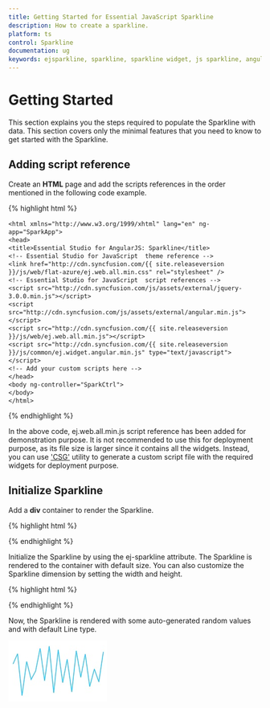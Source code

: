 ```yaml
---
title: Getting Started for Essential JavaScript Sparkline
description: How to create a sparkline.
platform: ts
control: Sparkline
documentation: ug
keywords: ejsparkline, sparkline, sparkline widget, js sparkline, angular sparkline, angularjs sparkline, angular 1.0 sparkline, angular 1 sparkline
---
```


# Getting Started

This section explains you the steps required to populate the Sparkline with data. This section covers only the minimal features that you need to know to get started with the Sparkline.

## Adding script reference

Create an **HTML** page and add the scripts references in the order mentioned in the following code example.

{% highlight html %}

<!DOCTYPE html>
    <html xmlns="http://www.w3.org/1999/xhtml" lang="en" ng-app="SparkApp">
    <head>
    <title>Essential Studio for AngularJS: Sparkline</title>
    <!-- Essential Studio for JavaScript  theme reference -->
    <link href="http://cdn.syncfusion.com/{{ site.releaseversion }}/js/web/flat-azure/ej.web.all.min.css" rel="stylesheet" />
    <!-- Essential Studio for JavaScript  script references -->
    <script src="http://cdn.syncfusion.com/js/assets/external/jquery-3.0.0.min.js"></script>
    <script src="http://cdn.syncfusion.com/js/assets/external/angular.min.js"></script>    
    <script src="http://cdn.syncfusion.com/{{ site.releaseversion }}/js/web/ej.web.all.min.js"></script>
    <script src="http://cdn.syncfusion.com/{{ site.releaseversion }}/js/common/ej.widget.angular.min.js" type="text/javascript"></script>
    <!-- Add your custom scripts here -->
    </head>
    <body ng-controller="SparkCtrl">
    </body>
    </html>

{% endhighlight %}

In the above code, ej.web.all.min.js script reference has been added for demonstration purpose. It is not recommended to use this for deployment purpose, as its file size is larger since it contains all the widgets. Instead, you can use ['CSG'](http://csg.syncfusion.com/) utility to generate a custom script file with the required widgets for deployment purpose.

## Initialize Sparkline

Add a **div** container to render the Sparkline.

{% highlight html %}


<body ng-controller="SparkCtrl">
    <div id="container" ej-sparkline>
    </div>
</body>

{% endhighlight %}

Initialize the Sparkline by using the ej-sparkline attribute. The Sparkline is rendered to the container with default size. You can also customize the Sparkline dimension by setting the width and height.

{% highlight html %}

<body ng-controller="SparkCtrl">
    <div id="container" ej-sparkline e-size="sparksize">
    </div>
    <script>
        angular.module('SparkApp', ['ejangular'])
            .controller('SparkCtrl', function ($scope) {
                $scope.sparksize = {
                    height: 100,
                    width: 400
                };
            });
    </script>
</body>

{% endhighlight %}

Now, the Sparkline is rendered with some auto-generated random values and with default Line type. 

![](Getting-Started_images/Getting-Started_img1.png)